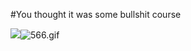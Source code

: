 #You thought it was some bullshit course

![]({{site.baseurl}}//566.gif)![566.gif]({{site.baseurl}}/566.gif)